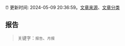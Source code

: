 :alarm_clock: 更新时间: 2024-05-09 20:36:59。[文章来源](/README.md)、[文章分类](/TAGS.md)

## 报告


> 关键字：`报告`、`月报`



